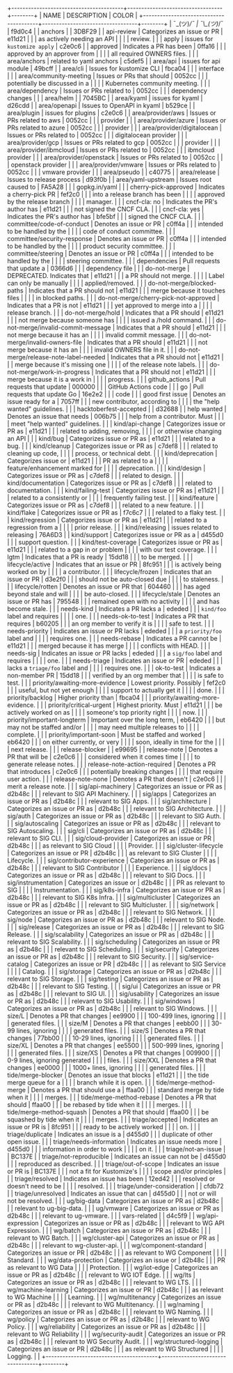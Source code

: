 +----------------------------------------+----------------------------------+--------+
|                  NAME                  |           DESCRIPTION            | COLOR  |
+----------------------------------------+----------------------------------+--------+
| ¯\_(ツ)_/¯                             | ¯\\\_(ツ)_/¯                     | f9d0c4 |
| anchors                                |                                  | 3DBF29 |
| api-review                             | Categorizes an issue or PR       | e11d21 |
|                                        | as actively needing an API       |        |
|                                        | review.                          |        |
| apply                                  | issues for `kustomize apply`     | c2e0c6 |
| approved                               | Indicates a PR has been          | 0ffa16 |
|                                        | approved by an approver from     |        |
|                                        | all required OWNERS files.       |        |
| area/anchors                           | related to yaml anchors          | c5def5 |
| area/api                               | issues for api module            | 49bcff |
| area/cli                               | Issues for kustomize CLI         | fbca04 |
|                                        | interface                        |        |
| area/community-meeting                 | Issues or PRs that should        | 0052cc |
|                                        | potentially be discussed in a    |        |
|                                        | Kubernetes community meeting.    |        |
| area/dependency                        | Issues or PRs related to         | 0052cc |
|                                        | dependency changes               |        |
| area/helm                              |                                  | 7045BC |
| area/kyaml                             | issues for kyaml                 | d26cdd |
| area/openapi                           | Issues to OpenAPI in kyaml       | b529ce |
| area/plugin                            | issues for plugins               | c2e0c6 |
| area/provider/aws                      | Issues or PRs related to aws     | 0052cc |
|                                        | provider                         |        |
| area/provider/azure                    | Issues or PRs related to azure   | 0052cc |
|                                        | provider                         |        |
| area/provider/digitalocean             | Issues or PRs related to         | 0052cc |
|                                        | digitalocean provider            |        |
| area/provider/gcp                      | Issues or PRs related to gcp     | 0052cc |
|                                        | provider                         |        |
| area/provider/ibmcloud                 | Issues or PRs related to         | 0052cc |
|                                        | ibmcloud provider                |        |
| area/provider/openstack                | Issues or PRs related to         | 0052cc |
|                                        | openstack provider               |        |
| area/provider/vmware                   | Issues or PRs related to         | 0052cc |
|                                        | vmware provider                  |        |
| area/pseudo                            |                                  | c40775 |
| area/release                           | Issues to release process        | d93f0b |
| area/yaml-upstream                     | Issues root caused to            | FA5A28 |
|                                        | gopkg.in/yaml                    |        |
| cherry-pick-approved                   | Indicates a cherry-pick PR       | fef2c0 |
|                                        | into a release branch has been   |        |
|                                        | approved by the release branch   |        |
|                                        | manager.                         |        |
| cncf-cla: no                           | Indicates the PR's author has    | e11d21 |
|                                        | not signed the CNCF CLA.         |        |
| cncf-cla: yes                          | Indicates the PR's author has    | bfe5bf |
|                                        | signed the CNCF CLA.             |        |
| committee/code-of-conduct              | Denotes an issue or PR           | c0ff4a |
|                                        | intended to be handled by the    |        |
|                                        | code of conduct committee.       |        |
| committee/security-response            | Denotes an issue or PR           | c0ff4a |
|                                        | intended to be handled by the    |        |
|                                        | product security committee.      |        |
| committee/steering                     | Denotes an issue or PR           | c0ff4a |
|                                        | intended to be handled by the    |        |
|                                        | steering committee.              |        |
| dependencies                           | Pull requests that update a      | 0366d6 |
|                                        | dependency file                  |        |
| do-not-merge                           | DEPRECATED. Indicates that       | e11d21 |
|                                        | a PR should not merge.           |        |
|                                        | Label can only be manually       |        |
|                                        | applied/removed.                 |        |
| do-not-merge/blocked-paths             | Indicates that a PR should not   | e11d21 |
|                                        | merge because it touches files   |        |
|                                        | in blocked paths.                |        |
| do-not-merge/cherry-pick-not-approved  | Indicates that a PR is not       | e11d21 |
|                                        | yet approved to merge into a     |        |
|                                        | release branch.                  |        |
| do-not-merge/hold                      | Indicates that a PR should       | e11d21 |
|                                        | not merge because someone has    |        |
|                                        | issued a /hold command.          |        |
| do-not-merge/invalid-commit-message    | Indicates that a PR should       | e11d21 |
|                                        | not merge because it has an      |        |
|                                        | invalid commit message.          |        |
| do-not-merge/invalid-owners-file       | Indicates that a PR should       | e11d21 |
|                                        | not merge because it has an      |        |
|                                        | invalid OWNERS file in it.       |        |
| do-not-merge/release-note-label-needed | Indicates that a PR should not   | e11d21 |
|                                        | merge because it's missing one   |        |
|                                        | of the release note labels.      |        |
| do-not-merge/work-in-progress          | Indicates that a PR should not   | e11d21 |
|                                        | merge because it is a work in    |        |
|                                        | progress.                        |        |
| github_actions                         | Pull requests that update        | 000000 |
|                                        | GitHub Actions code              |        |
| go                                     | Pull requests that update Go     | 16e2e2 |
|                                        | code                             |        |
| good first issue                       | Denotes an issue ready for a     | 7057ff |
|                                        | new contributor, according to    |        |
|                                        | the "help wanted" guidelines.    |        |
| hacktoberfest-accepted                 |                                  | d32688 |
| help wanted                            | Denotes an issue that needs      | 006b75 |
|                                        | help from a contributor. Must    |        |
|                                        | meet "help wanted" guidelines.   |        |
| kind/api-change                        | Categorizes issue or PR as       | e11d21 |
|                                        | related to adding, removing,     |        |
|                                        | or otherwise changing an API     |        |
| kind/bug                               | Categorizes issue or PR as       | e11d21 |
|                                        | related to a bug.                |        |
| kind/cleanup                           | Categorizes issue or PR as       | c7def8 |
|                                        | related to cleaning up code,     |        |
|                                        | process, or technical debt.      |        |
| kind/deprecation                       | Categorizes issue or             | e11d21 |
|                                        | PR as related to a               |        |
|                                        | feature/enhancement marked for   |        |
|                                        | deprecation.                     |        |
| kind/design                            | Categorizes issue or PR as       | c7def8 |
|                                        | related to design.               |        |
| kind/documentation                     | Categorizes issue or PR as       | c7def8 |
|                                        | related to documentation.        |        |
| kind/failing-test                      | Categorizes issue or PR as       | e11d21 |
|                                        | related to a consistently or     |        |
|                                        | frequently failing test.         |        |
| kind/feature                           | Categorizes issue or PR as       | c7def8 |
|                                        | related to a new feature.        |        |
| kind/flake                             | Categorizes issue or PR as       | f7c6c7 |
|                                        | related to a flaky test.         |        |
| kind/regression                        | Categorizes issue or PR as       | e11d21 |
|                                        | related to a regression from a   |        |
|                                        | prior release.                   |        |
| kind/releasing                         | issues related to releasing      | 76A6D3 |
| kind/support                           | Categorizes issue or PR as a     | d455d0 |
|                                        | support question.                |        |
| kind/test-coverage                     | Categorizes issue or PR as       | e11d21 |
|                                        | related to a gap in or problem   |        |
|                                        | with our test coverage.          |        |
| lgtm                                   | Indicates that a PR is ready     | 15dd18 |
|                                        | to be merged.                    |        |
| lifecycle/active                       | Indicates that an issue or PR    | 8fc951 |
|                                        | is actively being worked on by   |        |
|                                        | a contributor.                   |        |
| lifecycle/frozen                       | Indicates that an issue or PR    | d3e2f0 |
|                                        | should not be auto-closed due    |        |
|                                        | to staleness.                    |        |
| lifecycle/rotten                       | Denotes an issue or PR that      | 604460 |
|                                        | has aged beyond stale and will   |        |
|                                        | be auto-closed.                  |        |
| lifecycle/stale                        | Denotes an issue or PR has       | 795548 |
|                                        | remained open with no activity   |        |
|                                        | and has become stale.            |        |
| needs-kind                             | Indicates a PR lacks a           | ededed |
|                                        | `kind/foo` label and requires    |        |
|                                        | one.                             |        |
| needs-ok-to-test                       | Indicates a PR that requires     | b60205 |
|                                        | an org member to verify it is    |        |
|                                        | safe to test.                    |        |
| needs-priority                         | Indicates an issue or PR lacks   | ededed |
|                                        | a `priority/foo` label and       |        |
|                                        | requires one.                    |        |
| needs-rebase                           | Indicates a PR cannot be         | e11d21 |
|                                        | merged because it has merge      |        |
|                                        | conflicts with HEAD.             |        |
| needs-sig                              | Indicates an issue or PR lacks   | ededed |
|                                        | a `sig/foo` label and requires   |        |
|                                        | one.                             |        |
| needs-triage                           | Indicates an issue or PR         | ededed |
|                                        | lacks a `triage/foo` label and   |        |
|                                        | requires one.                    |        |
| ok-to-test                             | Indicates a non-member PR        | 15dd18 |
|                                        | verified by an org member that   |        |
|                                        | is safe to test.                 |        |
| priority/awaiting-more-evidence        | Lowest priority. Possibly        | fef2c0 |
|                                        | useful, but not yet enough       |        |
|                                        | support to actually get it       |        |
|                                        | done.                            |        |
| priority/backlog                       | Higher priority than             | fbca04 |
|                                        | priority/awaiting-more-evidence. |        |
| priority/critical-urgent               | Highest priority. Must           | e11d21 |
|                                        | be actively worked on as         |        |
|                                        | someone's top priority right     |        |
|                                        | now.                             |        |
| priority/important-longterm            | Important over the long term,    | eb6420 |
|                                        | but may not be staffed and/or    |        |
|                                        | may need multiple releases to    |        |
|                                        | complete.                        |        |
| priority/important-soon                | Must be staffed and worked       | eb6420 |
|                                        | on either currently, or very     |        |
|                                        | soon, ideally in time for the    |        |
|                                        | next release.                    |        |
| release-blocker                        |                                  | e99695 |
| release-note                           | Denotes a PR that will be        | c2e0c6 |
|                                        | considered when it comes time    |        |
|                                        | to generate release notes.       |        |
| release-note-action-required           | Denotes a PR that introduces     | c2e0c6 |
|                                        | potentially breaking changes     |        |
|                                        | that require user action.        |        |
| release-note-none                      | Denotes a PR that doesn't        | c2e0c6 |
|                                        | merit a release note.            |        |
| sig/api-machinery                      | Categorizes an issue or PR as    | d2b48c |
|                                        | relevant to SIG API Machinery.   |        |
| sig/apps                               | Categorizes an issue or PR as    | d2b48c |
|                                        | relevant to SIG Apps.            |        |
| sig/architecture                       | Categorizes an issue or PR as    | d2b48c |
|                                        | relevant to SIG Architecture.    |        |
| sig/auth                               | Categorizes an issue or PR as    | d2b48c |
|                                        | relevant to SIG Auth.            |        |
| sig/autoscaling                        | Categorizes an issue or PR as    | d2b48c |
|                                        | relevant to SIG Autoscaling.     |        |
| sig/cli                                | Categorizes an issue or PR as    | d2b48c |
|                                        | relevant to SIG CLI.             |        |
| sig/cloud-provider                     | Categorizes an issue or PR       | d2b48c |
|                                        | as relevant to SIG Cloud         |        |
|                                        | Provider.                        |        |
| sig/cluster-lifecycle                  | Categorizes an issue or PR       | d2b48c |
|                                        | as relevant to SIG Cluster       |        |
|                                        | Lifecycle.                       |        |
| sig/contributor-experience             | Categorizes an issue or PR as    | d2b48c |
|                                        | relevant to SIG Contributor      |        |
|                                        | Experience.                      |        |
| sig/docs                               | Categorizes an issue or PR as    | d2b48c |
|                                        | relevant to SIG Docs.            |        |
| sig/instrumentation                    | Categorizes an issue or          | d2b48c |
|                                        | PR as relevant to SIG            |        |
|                                        | Instrumentation.                 |        |
| sig/k8s-infra                          | Categorizes an issue or PR as    | d2b48c |
|                                        | relevant to SIG K8s Infra.       |        |
| sig/multicluster                       | Categorizes an issue or PR as    | d2b48c |
|                                        | relevant to SIG Multicluster.    |        |
| sig/network                            | Categorizes an issue or PR as    | d2b48c |
|                                        | relevant to SIG Network.         |        |
| sig/node                               | Categorizes an issue or PR as    | d2b48c |
|                                        | relevant to SIG Node.            |        |
| sig/release                            | Categorizes an issue or PR as    | d2b48c |
|                                        | relevant to SIG Release.         |        |
| sig/scalability                        | Categorizes an issue or PR as    | d2b48c |
|                                        | relevant to SIG Scalability.     |        |
| sig/scheduling                         | Categorizes an issue or PR as    | d2b48c |
|                                        | relevant to SIG Scheduling.      |        |
| sig/security                           | Categorizes an issue or PR as    | d2b48c |
|                                        | relevant to SIG Security.        |        |
| sig/service-catalog                    | Categorizes an issue or PR       | d2b48c |
|                                        | as relevant to SIG Service       |        |
|                                        | Catalog.                         |        |
| sig/storage                            | Categorizes an issue or PR as    | d2b48c |
|                                        | relevant to SIG Storage.         |        |
| sig/testing                            | Categorizes an issue or PR as    | d2b48c |
|                                        | relevant to SIG Testing.         |        |
| sig/ui                                 | Categorizes an issue or PR as    | d2b48c |
|                                        | relevant to SIG UI.              |        |
| sig/usability                          | Categorizes an issue or PR as    | d2b48c |
|                                        | relevant to SIG Usability.       |        |
| sig/windows                            | Categorizes an issue or PR as    | d2b48c |
|                                        | relevant to SIG Windows.         |        |
| size/L                                 | Denotes a PR that changes        | ee9900 |
|                                        | 100-499 lines, ignoring          |        |
|                                        | generated files.                 |        |
| size/M                                 | Denotes a PR that changes        | eebb00 |
|                                        | 30-99 lines, ignoring            |        |
|                                        | generated files.                 |        |
| size/S                                 | Denotes a PR that changes        | 77bb00 |
|                                        | 10-29 lines, ignoring            |        |
|                                        | generated files.                 |        |
| size/XL                                | Denotes a PR that changes        | ee5500 |
|                                        | 500-999 lines, ignoring          |        |
|                                        | generated files.                 |        |
| size/XS                                | Denotes a PR that changes        | 009900 |
|                                        | 0-9 lines, ignoring generated    |        |
|                                        | files.                           |        |
| size/XXL                               | Denotes a PR that changes        | ee0000 |
|                                        | 1000+ lines, ignoring            |        |
|                                        | generated files.                 |        |
| tide/merge-blocker                     | Denotes an issue that blocks     | e11d21 |
|                                        | the tide merge queue for a       |        |
|                                        | branch while it is open.         |        |
| tide/merge-method-merge                | Denotes a PR that should use a   | ffaa00 |
|                                        | standard merge by tide when it   |        |
|                                        | merges.                          |        |
| tide/merge-method-rebase               | Denotes a PR that should         | ffaa00 |
|                                        | be rebased by tide when it       |        |
|                                        | merges.                          |        |
| tide/merge-method-squash               | Denotes a PR that should         | ffaa00 |
|                                        | be squashed by tide when it      |        |
|                                        | merges.                          |        |
| triage/accepted                        | Indicates an issue or PR is      | 8fc951 |
|                                        | ready to be actively worked      |        |
|                                        | on.                              |        |
| triage/duplicate                       | Indicates an issue is a          | d455d0 |
|                                        | duplicate of other open issue.   |        |
| triage/needs-information               | Indicates an issue needs more    | d455d0 |
|                                        | information in order to work     |        |
|                                        | on it.                           |        |
| triage/not-an-issue                    |                                  | BC137E |
| triage/not-reproducible                | Indicates an issue can not be    | d455d0 |
|                                        | reproduced as described.         |        |
| triage/out-of-scope                    | Indicates an issue or PR is      | BC137E |
|                                        | not a fit for Kustomize's        |        |
|                                        | scope and/or principles          |        |
| triage/resolved                        | Indicates an issue has been      | 12ed42 |
|                                        | resolved or doesn't need to be   |        |
|                                        | resolved.                        |        |
| triage/under-consideration             |                                  | cfdb72 |
| triage/unresolved                      | Indicates an issue that can      | d455d0 |
|                                        | not or will not be resolved.     |        |
| ug/big-data                            | Categorizes an issue or PR as    | d2b48c |
|                                        | relevant to ug-big-data.         |        |
| ug/vmware                              | Categorizes an issue or PR as    | d2b48c |
|                                        | relevant to ug-vmware.           |        |
| vars-related                           |                                  | d4c5f9 |
| wg/api-expression                      | Categorizes an issue or PR as    | d2b48c |
|                                        | relevant to WG API Expression.   |        |
| wg/batch                               | Categorizes an issue or PR as    | d2b48c |
|                                        | relevant to WG Batch.            |        |
| wg/cluster-api                         | Categorizes an issue or PR as    | d2b48c |
|                                        | relevant to wg-cluster-api.      |        |
| wg/component-standard                  | Categorizes an issue or PR       | d2b48c |
|                                        | as relevant to WG Component      |        |
|                                        | Standard.                        |        |
| wg/data-protection                     | Categorizes an issue or          | d2b48c |
|                                        | PR as relevant to WG Data        |        |
|                                        | Protection.                      |        |
| wg/iot-edge                            | Categorizes an issue or PR as    | d2b48c |
|                                        | relevant to WG IOT Edge.         |        |
| wg/lts                                 | Categorizes an issue or PR as    | d2b48c |
|                                        | relevant to WG LTS.              |        |
| wg/machine-learning                    | Categorizes an issue or PR       | d2b48c |
|                                        | as relevant to WG Machine        |        |
|                                        | Learning.                        |        |
| wg/multitenancy                        | Categorizes an issue or PR as    | d2b48c |
|                                        | relevant to WG Multitenancy.     |        |
| wg/naming                              | Categorizes an issue or PR as    | d2b48c |
|                                        | relevant to WG Naming.           |        |
| wg/policy                              | Categorizes an issue or PR as    | d2b48c |
|                                        | relevant to WG Policy.           |        |
| wg/reliability                         | Categorizes an issue or PR as    | d2b48c |
|                                        | relevant to WG Reliability       |        |
| wg/security-audit                      | Categorizes an issue or PR as    | d2b48c |
|                                        | relevant to WG Security Audit.   |        |
| wg/structured-logging                  | Categorizes an issue or PR       | d2b48c |
|                                        | as relevant to WG Structured     |        |
|                                        | Logging.                         |        |
+----------------------------------------+----------------------------------+--------+
